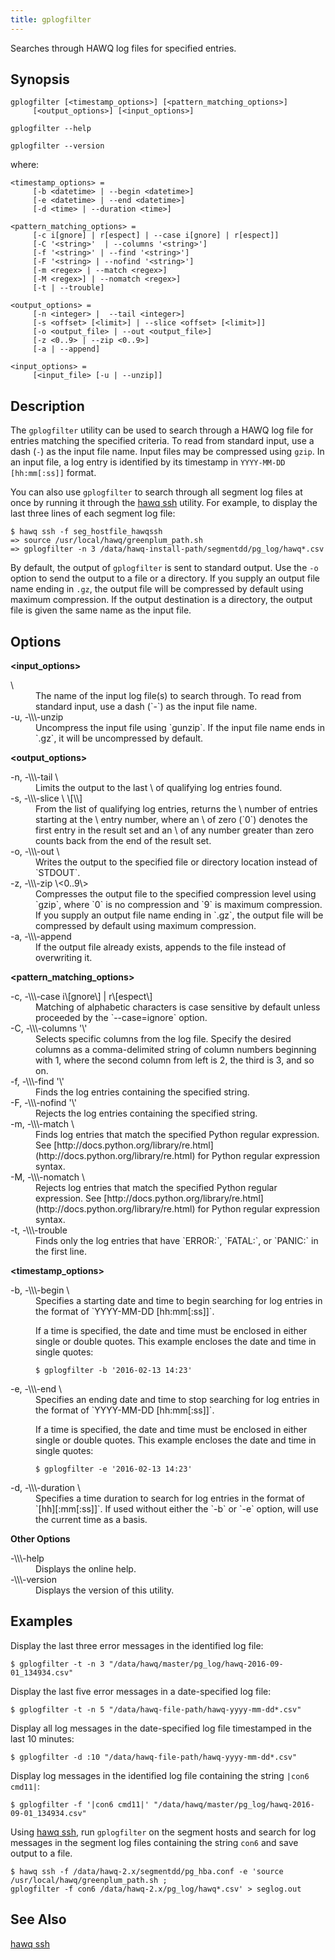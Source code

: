 ```yaml
---
title: gplogfilter
---
```


<!--
Licensed to the Apache Software Foundation (ASF) under one
or more contributor license agreements.  See the NOTICE file
distributed with this work for additional information
regarding copyright ownership.  The ASF licenses this file
to you under the Apache License, Version 2.0 (the
"License"); you may not use this file except in compliance
with the License.  You may obtain a copy of the License at

  http://www.apache.org/licenses/LICENSE-2.0

Unless required by applicable law or agreed to in writing,
software distributed under the License is distributed on an
"AS IS" BASIS, WITHOUT WARRANTIES OR CONDITIONS OF ANY
KIND, either express or implied.  See the License for the
specific language governing permissions and limitations
under the License.
-->

Searches through HAWQ log files for specified entries.

## Synopsis<a id="topic1__section2"></a>

``` pre
gplogfilter [<timestamp_options>] [<pattern_matching_options>] 
     [<output_options>] [<input_options>]  

gplogfilter --help 

gplogfilter --version
```
where:

``` pre
<timestamp_options> =
     [-b <datetime> | --begin <datetime>]
     [-e <datetime> | --end <datetime>]
     [-d <time> | --duration <time>]

<pattern_matching_options> =
     [-c i[gnore] | r[espect] | --case i[gnore] | r[espect]]
     [-C '<string>'  | --columns '<string>']
     [-f '<string>' | --find '<string>']
     [-F '<string> | --nofind '<string>']
     [-m <regex> | --match <regex>]
     [-M <regex>] | --nomatch <regex>]
     [-t | --trouble]
     
<output_options> =
     [-n <integer> |  --tail <integer>]
     [-s <offset> [<limit>] | --slice <offset> [<limit>]]
     [-o <output_file> | --out <output_file>]   
     [-z <0..9> | --zip <0..9>]
     [-a | --append]
     
<input_options> =
     [<input_file> [-u | --unzip]]       
```


## Description<a id="topic1__section3"></a>

The `gplogfilter` utility can be used to search through a HAWQ log file for entries matching the specified criteria. To read from standard input, use a dash (`-`) as the input file name. Input files may be compressed using `gzip`. In an input file, a log entry is identified by its timestamp in `YYYY-MM-DD [hh:mm[:ss]]` format.

You can also use `gplogfilter` to search through all segment log files at once by running it through the [hawq ssh](hawqssh.html#topic1) utility. For example, to display the last three lines of each segment log file:

``` shell
$ hawq ssh -f seg_hostfile_hawqssh
=> source /usr/local/hawq/greenplum_path.sh
=> gplogfilter -n 3 /data/hawq-install-path/segmentdd/pg_log/hawq*.csv
```

By default, the output of `gplogfilter` is sent to standard output. Use the `-o` option to send the output to a file or a directory. If you supply an output file name ending in `.gz`, the output file will be compressed by default using maximum compression. If the output destination is a directory, the output file is given the same name as the input file.

## Options<a id="topic1__section4"></a>


**\<input_options\>**

<dt>\<input\_file\></dt>
<dd>The name of the input log file(s) to search through. To read from standard input, use a dash (`-`) as the input file name.</dd>

<dt>-u, -\\\-unzip  </dt>
<dd>Uncompress the input file using `gunzip`. If the input file name ends in `.gz`, it will be uncompressed by default.</dd>

**\<output_options\>**

<dt>-n, -\\\-tail \<integer\>  </dt>
<dd>Limits the output to the last \<integer\> of qualifying log entries found.</dd>

<dt>-s,  -\\\-slice \<offset\> \[\<limit\>\] </dt>
<dd>From the list of qualifying log entries, returns the \<limit\> number of entries starting at the \<offset\> entry number, where an \<offset\> of zero (`0`) denotes the first entry in the result set and an \<offset\> of any number greater than zero counts back from the end of the result set.</dd>

<dt>-o, -\\\-out \<output\_file\> </dt>
<dd>Writes the output to the specified file or directory location instead of `STDOUT`.</dd>

<dt>-z, -\\\-zip \<0..9\>  </dt>
<dd>Compresses the output file to the specified compression level using `gzip`, where `0` is no compression and `9` is maximum compression. If you supply an output file name ending in `.gz`, the output file will be compressed by default using maximum compression.</dd>

<dt>-a, -\\\-append  </dt>
<dd>If the output file already exists, appends to the file instead of overwriting it.</dd>


**\<pattern\_matching\_options\>**

<dt>-c, -\\\-case i\[gnore\] | r\[espect\]  </dt>
<dd>Matching of alphabetic characters is case sensitive by default unless proceeded by the `--case=ignore` option.</dd>

<dt>-C, -\\\-columns '\<string\>'  </dt>
<dd>Selects specific columns from the log file. Specify the desired columns as a comma-delimited string of column numbers beginning with 1, where the second column from left is 2, the third is 3, and so on.</dd>

<dt>-f, -\\\-find '\<string\>'  </dt>
<dd>Finds the log entries containing the specified string.</dd>

<dt>-F, -\\\-nofind '\<string\>'  </dt>
<dd>Rejects the log entries containing the specified string.</dd>

<dt>-m, -\\\-match \<regex\>  </dt>
<dd>Finds log entries that match the specified Python regular expression. See [http://docs.python.org/library/re.html](http://docs.python.org/library/re.html) for Python regular expression syntax.</dd>

<dt>-M, -\\\-nomatch \<regex\> </dt>
<dd>Rejects log entries that match the specified Python regular expression. See [http://docs.python.org/library/re.html](http://docs.python.org/library/re.html) for Python regular expression syntax.</dd>

<dt>-t, -\\\-trouble  </dt>
<dd>Finds only the log entries that have `ERROR:`, `FATAL:`, or `PANIC:` in the first line.</dd>

**\<timestamp_options\>**

<dt>-b, -\\\-begin \<datetime\>  </dt>
<dd>Specifies a starting date and time to begin searching for log entries in the format of `YYYY-MM-DD [hh:mm[:ss]]`.

If a time is specified, the date and time must be enclosed in either single or double quotes. This example encloses the date and time in single quotes:

``` shell
$ gplogfilter -b '2016-02-13 14:23'
```
</dd>

<dt>-e, -\\\-end \<datetime\>  </dt>
<dd>Specifies an ending date and time to stop searching for log entries in the format of `YYYY-MM-DD [hh:mm[:ss]]`.

If a time is specified, the date and time must be enclosed in either single or double quotes. This example encloses the date and time in single quotes:

``` shell
$ gplogfilter -e '2016-02-13 14:23' 
```
</dd>

<dt>-d, -\\\-duration \<time\>  </dt>
<dd>Specifies a time duration to search for log entries in the format of `[hh][:mm[:ss]]`. If used without either the `-b` or `-e` option, will use the current time as a basis.</dd>

**Other Options**

<dt>-\\\-help  </dt>
<dd>Displays the online help.</dd>

<dt>-\\\-version  </dt>
<dd>Displays the version of this utility.</dd>

## Examples<a id="topic1__section9"></a>

Display the last three error messages in the identified log file:

``` shell
$ gplogfilter -t -n 3 "/data/hawq/master/pg_log/hawq-2016-09-01_134934.csv"
```

Display the last five error messages in a date-specified log file:

``` shell
$ gplogfilter -t -n 5 "/data/hawq-file-path/hawq-yyyy-mm-dd*.csv"
```

Display all log messages in the date-specified log file timestamped in the last 10 minutes:

``` shell
$ gplogfilter -d :10 "/data/hawq-file-path/hawq-yyyy-mm-dd*.csv"
```

Display log messages in the identified log file containing the string `|con6 cmd11|`:

``` shell
$ gplogfilter -f '|con6 cmd11|' "/data/hawq/master/pg_log/hawq-2016-09-01_134934.csv"
```

Using [hawq ssh](hawqssh.html#topic1), run `gplogfilter` on the segment hosts and search for log messages in the segment log files containing the string `con6` and save output to a file.

``` shell
$ hawq ssh -f /data/hawq-2.x/segmentdd/pg_hba.conf -e 'source /usr/local/hawq/greenplum_path.sh ; 
gplogfilter -f con6 /data/hawq-2.x/pg_log/hawq*.csv' > seglog.out
```

## See Also<a id="topic1__section10"></a>

[hawq ssh](hawqssh.html#topic1)
